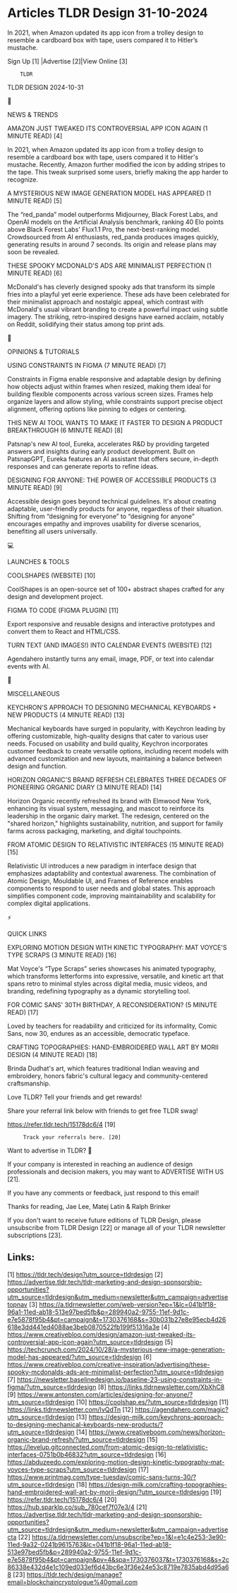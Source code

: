 # Articles TLDR Design 31-10-2024

In 2021, when Amazon updated its app icon from a trolley design to
resemble a cardboard box with tape, users compared it to Hitler’s
mustache. ‌ ‌ ‌ ‌ ‌ ‌ ‌ ‌ ‌ ‌ ‌ ‌ ‌ ‌ ‌ ‌ ‌ ‌ ‌ ‌ ‌ ‌ ‌ ‌ ‌ ‌  ‌ ‌ ‌ ‌ ‌ ‌ ‌ ‌ ‌ ‌ ‌ ‌ ‌ ‌ ‌ ‌ ‌ ‌ ‌ ‌ ‌ ‌ ‌ ‌ ‌ ‌ 


 Sign Up [1] |Advertise [2]|View Online [3] 

		TLDR 

TLDR DESIGN 2024-10-31

📱 

NEWS & TRENDS

 AMAZON JUST TWEAKED ITS CONTROVERSIAL APP ICON AGAIN (1 MINUTE READ)
[4] 

 In 2021, when Amazon updated its app icon from a trolley design to
resemble a cardboard box with tape, users compared it to Hitler's
mustache. Recently, Amazon further modified the icon by adding stripes
to the tape. This tweak surprised some users, briefly making the app
harder to recognize. 

 A MYSTERIOUS NEW IMAGE GENERATION MODEL HAS APPEARED (1 MINUTE READ)
[5] 

 The “red_panda” model outperforms Midjourney, Black Forest Labs,
and OpenAI models on the Artificial Analysis benchmark, ranking 40 Elo
points above Black Forest Labs' Flux1.1 Pro, the next-best-ranking
model. Crowdsourced from AI enthusiasts, red_panda produces images
quickly, generating results in around 7 seconds. Its origin and
release plans may soon be revealed. 

 THESE SPOOKY MCDONALD'S ADS ARE MINIMALIST PERFECTION (1 MINUTE READ)
[6] 

 McDonald's has cleverly designed spooky ads that transform its simple
fries into a playful yet eerie experience. These ads have been
celebrated for their minimalist approach and nostalgic appeal, which
contrast with McDonald's usual vibrant branding to create a powerful
impact using subtle imagery. The striking, retro-inspired designs have
earned acclaim, notably on Reddit, solidifying their status among top
print ads. 

🚀 

OPINIONS & TUTORIALS

 USING CONSTRAINTS IN FIGMA (7 MINUTE READ) [7] 

 Constraints in Figma enable responsive and adaptable design by
defining how objects adjust within frames when resized, making them
ideal for building flexible components across various screen sizes.
Frames help organize layers and allow styling, while constraints
support precise object alignment, offering options like pinning to
edges or centering. 

 THIS NEW AI TOOL WANTS TO MAKE IT FASTER TO DESIGN A PRODUCT
BREAKTHROUGH (6 MINUTE READ) [8] 

 Patsnap's new AI tool, Eureka, accelerates R&D by providing targeted
answers and insights during early product development. Built on
PatsnapGPT, Eureka features an AI assistant that offers secure,
in-depth responses and can generate reports to refine ideas. 

 DESIGNING FOR ANYONE: THE POWER OF ACCESSIBLE PRODUCTS (3 MINUTE
READ) [9] 

 Accessible design goes beyond technical guidelines. It's about
creating adaptable, user-friendly products for anyone, regardless of
their situation. Shifting from “designing for everyone” to
“designing for anyone” encourages empathy and improves usability
for diverse scenarios, benefiting all users universally. 

💻 

LAUNCHES & TOOLS

 COOLSHAPES (WEBSITE) [10] 

 CoolShapes is an open-source set of 100+ abstract shapes crafted for
any design and development project. 

 FIGMA TO CODE (FIGMA PLUGIN) [11] 

 Export responsive and reusable designs and interactive prototypes and
convert them to React and HTML/CSS. 

 TURN TEXT (AND IMAGES!) INTO CALENDAR EVENTS (WEBSITE) [12] 

 Agendahero instantly turns any email, image, PDF, or text into
calendar events with AI. 

🎁 

MISCELLANEOUS

 KEYCHRON'S APPROACH TO DESIGNING MECHANICAL KEYBOARDS + NEW PRODUCTS
(4 MINUTE READ) [13] 

 Mechanical keyboards have surged in popularity, with Keychron leading
by offering customizable, high-quality designs that cater to various
user needs. Focused on usability and build quality, Keychron
incorporates customer feedback to create versatile options, including
recent models with advanced customization and new layouts, maintaining
a balance between design and function. 

 HORIZON ORGANIC'S BRAND REFRESH CELEBRATES THREE DECADES OF
PIONEERING ORGANIC DIARY (3 MINUTE READ) [14] 

 Horizon Organic recently refreshed its brand with Elmwood New York,
enhancing its visual system, messaging, and mascot to reinforce its
leadership in the organic dairy market. The redesign, centered on the
"shared horizon," highlights sustainability, nutrition, and support
for family farms across packaging, marketing, and digital touchpoints.


 FROM ATOMIC DESIGN TO RELATIVISTIC INTERFACES (15 MINUTE READ) [15] 

 Relativistic UI introduces a new paradigm in interface design that
emphasizes adaptability and contextual awareness. The combination of
Atomic Design, Mouldable UI, and Frames of Reference enables
components to respond to user needs and global states. This approach
simplifies component code, improving maintainability and scalability
for complex digital applications. 

⚡ 

QUICK LINKS

 EXPLORING MOTION DESIGN WITH KINETIC TYPOGRAPHY: MAT VOYCE'S TYPE
SCRAPS (3 MINUTE READ) [16] 

 Mat Voyce's “Type Scraps” series showcases his animated
typography, which transforms letterforms into expressive, versatile,
and kinetic art that spans retro to minimal styles across digital
media, music videos, and branding, redefining typography as a dynamic
storytelling tool. 

 FOR COMIC SANS' 30TH BIRTHDAY, A RECONSIDERATION? (5 MINUTE READ)
[17] 

 Loved by teachers for readability and criticized for its informality,
Comic Sans, now 30, endures as an accessible, democratic typeface. 

 CRAFTING TOPOGRAPHIES: HAND-EMBROIDERED WALL ART BY MORII DESIGN (4
MINUTE READ) [18] 

 Brinda Dudhat's art, which features traditional Indian weaving and
embroidery, honors fabric's cultural legacy and community-centered
craftsmanship. 

Love TLDR? Tell your friends and get rewards!

 Share your referral link below with friends to get free TLDR swag! 

 https://refer.tldr.tech/15178dc6/4 [19] 

		 Track your referrals here. [20] 

Want to advertise in TLDR? 📰

 If your company is interested in reaching an audience of design
professionals and decision makers, you may want to ADVERTISE WITH US
[21]. 

 If you have any comments or feedback, just respond to this email! 

Thanks for reading, 
Jae Lee, Matej Latin & Ralph Brinker 

If you don't want to receive future editions of TLDR Design, please
unsubscribe from TLDR Design [22] or manage all of your TLDR
newsletter subscriptions [23]. 

 

Links:
------
[1] https://tldr.tech/design?utm_source=tldrdesign
[2] https://advertise.tldr.tech/tldr-marketing-and-design-sponsorship-opportunities?utm_source=tldrdesign&utm_medium=newsletter&utm_campaign=advertisetopnav
[3] https://a.tldrnewsletter.com/web-version?ep=1&lc=041b1f18-96a1-11ed-ab18-513e97bed5fb&p=289940a2-9755-11ef-9d1c-e7e5878f95b4&pt=campaign&t=1730376168&s=30b031b27e8e95ecb4d26618e3dd441ed4088ae3beb0870522fb199f51316a3e
[4] https://www.creativebloq.com/design/amazon-just-tweaked-its-controversial-app-icon-again?utm_source=tldrdesign
[5] https://techcrunch.com/2024/10/28/a-mysterious-new-image-generation-model-has-appeared/?utm_source=tldrdesign
[6] https://www.creativebloq.com/creative-inspiration/advertising/these-spooky-mcdonalds-ads-are-minimalist-perfection?utm_source=tldrdesign
[7] https://newsletter.baselinedesign.io/baseline-23-using-constraints-in-figma/?utm_source=tldrdesign
[8] https://links.tldrnewsletter.com/XbXhC8
[9] https://www.antonsten.com/articles/designing-for-anyone/?utm_source=tldrdesign
[10] https://coolshap.es/?utm_source=tldrdesign
[11] https://links.tldrnewsletter.com/IvQdTn
[12] https://agendahero.com/magic?utm_source=tldrdesign
[13] https://design-milk.com/keychrons-approach-to-designing-mechanical-keyboards-new-products/?utm_source=tldrdesign
[14] https://www.creativeboom.com/news/horizon-organic-brand-refresh/?utm_source=tldrdesign
[15] https://levelup.gitconnected.com/from-atomic-design-to-relativistic-interfaces-0751b0b46832?utm_source=tldrdesign
[16] https://abduzeedo.com/exploring-motion-design-kinetic-typography-mat-voyces-type-scraps?utm_source=tldrdesign
[17] https://www.printmag.com/type-tuesday/comic-sans-turns-30/?utm_source=tldrdesign
[18] https://design-milk.com/crafting-topographies-hand-embroidered-wall-art-by-morii-design/?utm_source=tldrdesign
[19] https://refer.tldr.tech/15178dc6/4
[20] https://hub.sparklp.co/sub_780cef7f07e3/4
[21] https://advertise.tldr.tech/tldr-marketing-and-design-sponsorship-opportunities?utm_source=tldrdesign&utm_medium=newsletter&utm_campaign=advertisecta
[22] https://a.tldrnewsletter.com/unsubscribe?ep=1&l=e1c4e253-3e90-11ed-9a32-0241b9615763&lc=041b1f18-96a1-11ed-ab18-513e97bed5fb&p=289940a2-9755-11ef-9d1c-e7e5878f95b4&pt=campaign&pv=4&spa=1730376037&t=1730376168&s=2c86338e432d4e1c109ed033ef6d43bc6e3f36e24e53c8719e7835abd4d95a68
[23] https://tldr.tech/design/manage?email=blockchaincryptologue%40gmail.com